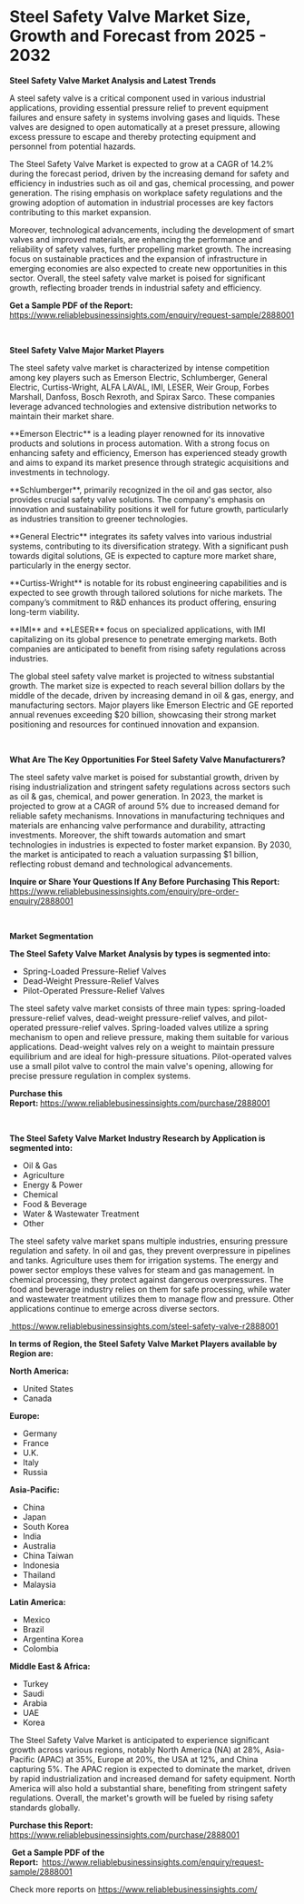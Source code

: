 <p><h1>Steel Safety Valve Market Size, Growth and Forecast from 2025 - 2032</h1></p><p><strong>Steel Safety Valve Market Analysis and Latest Trends</strong></p>
<p><p>A steel safety valve is a critical component used in various industrial applications, providing essential pressure relief to prevent equipment failures and ensure safety in systems involving gases and liquids. These valves are designed to open automatically at a preset pressure, allowing excess pressure to escape and thereby protecting equipment and personnel from potential hazards.</p><p>The Steel Safety Valve Market is expected to grow at a CAGR of 14.2% during the forecast period, driven by the increasing demand for safety and efficiency in industries such as oil and gas, chemical processing, and power generation. The rising emphasis on workplace safety regulations and the growing adoption of automation in industrial processes are key factors contributing to this market expansion. </p><p>Moreover, technological advancements, including the development of smart valves and improved materials, are enhancing the performance and reliability of safety valves, further propelling market growth. The increasing focus on sustainable practices and the expansion of infrastructure in emerging economies are also expected to create new opportunities in this sector. Overall, the steel safety valve market is poised for significant growth, reflecting broader trends in industrial safety and efficiency.</p></p>
<p><strong>Get a Sample PDF of the Report:&nbsp;</strong> <a href="https://www.reliablebusinessinsights.com/enquiry/request-sample/2888001?utm_campaign=2789&utm_medium=2&utm_source=Github&utm_content=ia&utm_term=14032025&utm_id=steel-safety-valve">https://www.reliablebusinessinsights.com/enquiry/request-sample/2888001</a></p>
<p>&nbsp;</p>
<p><strong>Steel Safety Valve Major Market Players</strong></p>
<p><p>The steel safety valve market is characterized by intense competition among key players such as Emerson Electric, Schlumberger, General Electric, Curtiss-Wright, ALFA LAVAL, IMI, LESER, Weir Group, Forbes Marshall, Danfoss, Bosch Rexroth, and Spirax Sarco. These companies leverage advanced technologies and extensive distribution networks to maintain their market share.</p><p>**Emerson Electric** is a leading player renowned for its innovative products and solutions in process automation. With a strong focus on enhancing safety and efficiency, Emerson has experienced steady growth and aims to expand its market presence through strategic acquisitions and investments in technology.</p><p>**Schlumberger**, primarily recognized in the oil and gas sector, also provides crucial safety valve solutions. The company's emphasis on innovation and sustainability positions it well for future growth, particularly as industries transition to greener technologies.</p><p>**General Electric** integrates its safety valves into various industrial systems, contributing to its diversification strategy. With a significant push towards digital solutions, GE is expected to capture more market share, particularly in the energy sector.</p><p>**Curtiss-Wright** is notable for its robust engineering capabilities and is expected to see growth through tailored solutions for niche markets. The company’s commitment to R&D enhances its product offering, ensuring long-term viability.</p><p>**IMI** and **LESER** focus on specialized applications, with IMI capitalizing on its global presence to penetrate emerging markets. Both companies are anticipated to benefit from rising safety regulations across industries.</p><p>The global steel safety valve market is projected to witness substantial growth. The market size is expected to reach several billion dollars by the middle of the decade, driven by increasing demand in oil & gas, energy, and manufacturing sectors. Major players like Emerson Electric and GE reported annual revenues exceeding $20 billion, showcasing their strong market positioning and resources for continued innovation and expansion.</p></p>
<p>&nbsp;</p>
<p><strong>What Are The Key Opportunities For Steel Safety Valve Manufacturers?</strong></p>
<p><p>The steel safety valve market is poised for substantial growth, driven by rising industrialization and stringent safety regulations across sectors such as oil & gas, chemical, and power generation. In 2023, the market is projected to grow at a CAGR of around 5% due to increased demand for reliable safety mechanisms. Innovations in manufacturing techniques and materials are enhancing valve performance and durability, attracting investments. Moreover, the shift towards automation and smart technologies in industries is expected to foster market expansion. By 2030, the market is anticipated to reach a valuation surpassing $1 billion, reflecting robust demand and technological advancements.</p></p>
<p><strong>Inquire or Share Your Questions If Any Before Purchasing This Report:</strong> <a href="https://www.reliablebusinessinsights.com/enquiry/pre-order-enquiry/2888001?utm_campaign=2789&utm_medium=2&utm_source=Github&utm_content=ia&utm_term=14032025&utm_id=steel-safety-valve">https://www.reliablebusinessinsights.com/enquiry/pre-order-enquiry/2888001</a></p>
<p>&nbsp;</p>
<p><strong>Market Segmentation</strong></p>
<p><strong>The Steel Safety Valve Market Analysis by types is segmented into:</strong></p>
<p><ul><li>Spring-Loaded Pressure-Relief Valves</li><li>Dead-Weight Pressure-Relief Valves</li><li>Pilot-Operated Pressure-Relief Valves</li></ul></p>
<p><p>The steel safety valve market consists of three main types: spring-loaded pressure-relief valves, dead-weight pressure-relief valves, and pilot-operated pressure-relief valves. Spring-loaded valves utilize a spring mechanism to open and relieve pressure, making them suitable for various applications. Dead-weight valves rely on a weight to maintain pressure equilibrium and are ideal for high-pressure situations. Pilot-operated valves use a small pilot valve to control the main valve's opening, allowing for precise pressure regulation in complex systems.</p></p>
<p><strong>Purchase this Report:&nbsp;</strong><a href="https://www.reliablebusinessinsights.com/purchase/2888001?utm_campaign=2789&utm_medium=2&utm_source=Github&utm_content=ia&utm_term=14032025&utm_id=steel-safety-valve">https://www.reliablebusinessinsights.com/purchase/2888001</a></p>
<p>&nbsp;</p>
<p><strong>The Steel Safety Valve Market Industry Research by Application is segmented into:</strong></p>
<p><ul><li>Oil & Gas</li><li>Agriculture</li><li>Energy & Power</li><li>Chemical</li><li>Food & Beverage</li><li>Water & Wastewater Treatment</li><li>Other</li></ul></p>
<p><p>The steel safety valve market spans multiple industries, ensuring pressure regulation and safety. In oil and gas, they prevent overpressure in pipelines and tanks. Agriculture uses them for irrigation systems. The energy and power sector employs these valves for steam and gas management. In chemical processing, they protect against dangerous overpressures. The food and beverage industry relies on them for safe processing, while water and wastewater treatment utilizes them to manage flow and pressure. Other applications continue to emerge across diverse sectors.</p></p>
<p><a href="https://www.reliablebusinessinsights.com/steel-safety-valve-r2888001?utm_campaign=2789&utm_medium=2&utm_source=Github&utm_content=ia&utm_term=14032025&utm_id=steel-safety-valve">&nbsp;https://www.reliablebusinessinsights.com/steel-safety-valve-r2888001</a></p>
<p><strong>In terms of Region, the Steel Safety Valve Market Players available by Region are:</strong></p>
<p>
    <p> <strong> North America: </strong>
        <ul>
            <li>United States</li>
            <li>Canada</li>
        </ul>
        </p> 
    <p> <strong> Europe: </strong>
        <ul>
            <li>Germany</li>
            <li>France</li>
            <li>U.K.</li>
            <li>Italy</li>
            <li>Russia</li>
        </ul>
        </p> 
    <p> <strong> Asia-Pacific: </strong>
        <ul>
            <li>China</li>
            <li>Japan</li>
            <li>South Korea</li>
            <li>India</li>
            <li>Australia</li>
            <li>China Taiwan</li>
            <li>Indonesia</li>
            <li>Thailand</li>
            <li>Malaysia</li>
        </ul>
        </p> 
    <p> <strong> Latin America: </strong>
        <ul>
            <li>Mexico</li>
            <li>Brazil</li>
            <li>Argentina Korea</li>
            <li>Colombia</li>
        </ul>
        </p> 
    <p> <strong> Middle East & Africa: </strong>
        <ul>
            <li>Turkey</li>
            <li>Saudi</li>
            <li>Arabia</li>
            <li>UAE</li>
            <li>Korea</li>
        </ul>
    </p>
    </p>
<p><p>The Steel Safety Valve Market is anticipated to experience significant growth across various regions, notably North America (NA) at 28%, Asia-Pacific (APAC) at 35%, Europe at 20%, the USA at 12%, and China capturing 5%. The APAC region is expected to dominate the market, driven by rapid industrialization and increased demand for safety equipment. North America will also hold a substantial share, benefiting from stringent safety regulations. Overall, the market's growth will be fueled by rising safety standards globally.</p></p>
<p><strong>Purchase this Report: </strong><a href="https://www.reliablebusinessinsights.com/purchase/2888001?utm_campaign=2789&utm_medium=2&utm_source=Github&utm_content=ia&utm_term=14032025&utm_id=steel-safety-valve">https://www.reliablebusinessinsights.com/purchase/2888001</a></p>
<p>&nbsp;<strong>Get a Sample PDF of the Report:&nbsp;&nbsp;</strong><a href="https://www.reliablebusinessinsights.com/enquiry/request-sample/2888001?utm_campaign=2789&utm_medium=2&utm_source=Github&utm_content=ia&utm_term=14032025&utm_id=steel-safety-valve">https://www.reliablebusinessinsights.com/enquiry/request-sample/2888001</a></p>
<p><strong></strong></p>
<p>Check more reports on <a href="https://www.reliablebusinessinsights.com/?utm_campaign=2789&utm_medium=2&utm_source=Github&utm_content=ia&utm_term=14032025&utm_id=steel-safety-valve">https://www.reliablebusinessinsights.com/</a></p>